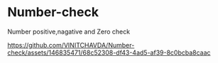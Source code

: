 # Number-check
Number positive,nagative and Zero check

https://github.com/VINITCHAVDA/Number-check/assets/146835471/68c52308-df43-4ad5-af39-8c0bcba8caac

